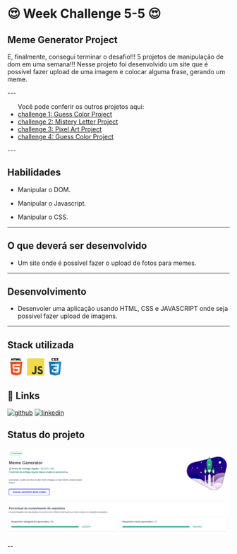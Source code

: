 # :heart_eyes: Week Challenge 5-5  :heart_eyes:

## Meme Generator Project

<p> E, finalmente, consegui terminar o desafio!!! 5 projetos de manipulação de dom em uma semana!!! Nesse projeto foi desenvolvido um site que é possível fazer upload de uma imagem e colocar alguma frase, gerando um meme. </p>
---
<ul>Você pode conferir os outros projetos aqui:
<li><a href="https://github.com/onyrius/challenge1">challenge 1: Guess Color Project</a></li>
<li><a href="https://github.com/onyrius/challenge2">challenge 2: Mistery Letter Project</a></li>
<li><a href="https://github.com/onyrius/challenge3">challenge 3: Pixel Art Project</a></li>
<li><a href="https://github.com/onyrius/challenge4">challenge 4: Guess Color Project</a></li>
</ul>
---

## Habilidades

- Manipular o DOM.

- Manipular o Javascript.

- Manipular o CSS.

---

## O que deverá ser desenvolvido

- Um site onde é possível fazer o upload de fotos para memes.

---

## Desenvolvimento

- Desenvoler uma aplicação usando HTML, CSS e JAVASCRIPT onde seja possivel fazer upload de imagens.

---

## Stack utilizada
<p>
 <img src="https://raw.githubusercontent.com/devicons/devicon/master/icons/html5/html5-original-wordmark.svg" alt="html5" width="40" height="40"/> 
 <img src="https://raw.githubusercontent.com/devicons/devicon/master/icons/javascript/javascript-original.svg" alt="javascript" width="40" height="40"/> 
 <img src="https://raw.githubusercontent.com/devicons/devicon/master/icons/css3/css3-original-wordmark.svg" alt="css3" width="40" height="40"/>
</p>

## 🔗 Links

[![github](https://img.shields.io/badge/my_portfolio-000?style=for-the-badge&logo=ko-fi&logoColor=white)](https://github.com/onyrius)
[![linkedin](https://img.shields.io/badge/linkedin-0A66C2?style=for-the-badge&logo=linkedin&logoColor=white)](https://www.linkedin.com/)

## Status do projeto
<img src="meme-generator-status.png" alt="meme-generator-status.png"/>


--

